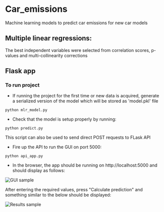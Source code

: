# Car_emissions
Machine learning models to predict car emissions for new car models

## Multiple linear regressions:
The best independent variables were selected from correlation scores, p-values and multi-collinearity corrections

## Flask app

### To run project
- If running the project for the first time or new data is acquired, generate a serialized version of the model which will be stored as 'model.pkl' file

```
python mlr_model.py
```
- Check that the model is setup properly by running:
```
python predict.py
```
This script can also be used to send direct POST requests to FLask API

- Fire up the API to run the GUI on port 5000:
```
python api_app.py
```
- In the browser, the app should be running on http://localhost:5000 and should display as follows:

![GUI sample](https://github.com/wgova/Car_emissions/blob/master/app/img/app_GUI.png)

After entering the required values, press "Calculate prediction" and something similar to the below should be displayed:

![Results sample](https://github.com/wgova/Car_emissions/blob/master/app/img/app_GUI.png)
